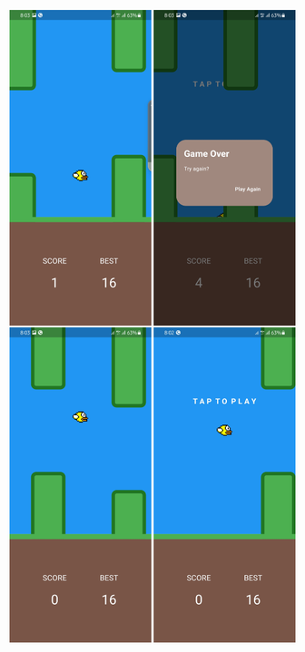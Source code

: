 <img src="https://github.com/YabetsBedluH/Flappy-Bird/blob/main/f1.jpg?raw=true" width="250">   <img src="https://github.com/YabetsBedluH/Flappy-Bird/blob/main/f2.jpg?raw=true" width="250">  <img src="https://github.com/YabetsBedluH/Flappy-Bird/blob/main/f3.jpg?raw=true" width="250">  <img src="https://github.com/YabetsBedluH/Flappy-Bird/blob/main/f4.jpg?raw=true" width="250"> 
